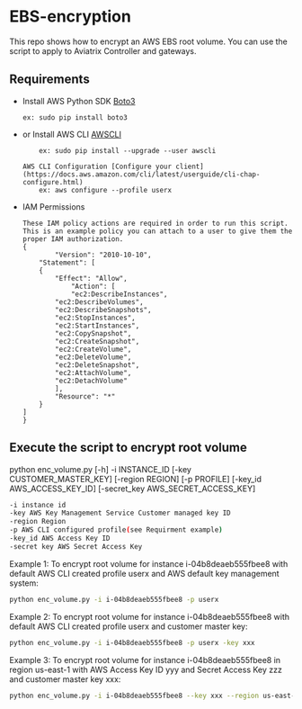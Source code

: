 EBS-encryption
==============

This repo shows how to encrypt an AWS EBS root volume. You can use the script to apply to Aviatrix Controller and gateways. 

Requirements
------------
-	Install AWS Python SDK [Boto3](https://github.com/boto/boto3#quick-start)

		ex: sudo pip install boto3
	
	
-	or Install AWS CLI [AWSCLI](https://docs.aws.amazon.com/cli/latest/userguide/cli-chap-install.html)

        	ex: sudo pip install --upgrade --user awscli
	
        AWS CLI Configuration [Configure your client](https://docs.aws.amazon.com/cli/latest/userguide/cli-chap-configure.html)
        	ex: aws configure --profile userx

-	IAM Permissions

        These IAM policy actions are required in order to run this script. This is an example policy you can attach to a user to give them the proper IAM authorization.
	    {
                "Version": "2010-10-10",
	        "Statement": [
		    {
		        "Effect": "Allow",
	                "Action": [
		            "ec2:DescribeInstances",
			    "ec2:DescribeVolumes",
			    "ec2:DescribeSnapshots",
			    "ec2:StopInstances",
			    "ec2:StartInstances",
			    "ec2:CopySnapshot",
			    "ec2:CreateSnapshot",
			    "ec2:CreateVolume",
			    "ec2:DeleteVolume",
			    "ec2:DeleteSnapshot",
			    "ec2:AttachVolume",
			    "ec2:DetachVolume"
		        ],
		        "Resource": "*"
		    }
		]
	    } 


Execute the script to encrypt root volume
-----------------------------------------
python enc_volume.py [-h] -i INSTANCE_ID [-key CUSTOMER_MASTER_KEY]
                     [-region REGION] [-p PROFILE] [-key_id AWS_ACCESS_KEY_ID]
                     [-secret_key AWS_SECRET_ACCESS_KEY]
```sh		     
-i instance id
-key AWS Key Management Service Customer managed key ID
-region Region
-p AWS CLI configured profile(see Requirment example)
-key_id AWS Access Key ID
-secret key AWS Secret Access Key
```

Example 1:
To encrypt root volume for instance i-04b8deaeb555fbee8 with default AWS CLI created profile userx and AWS default key management system:
```sh
python enc_volume.py -i i-04b8deaeb555fbee8 -p userx
```

Example 2:
To encrypt root volume for instance i-04b8deaeb555fbee8 with default AWS CLI created profile userx and customer master key:

```sh
python enc_volume.py -i i-04b8deaeb555fbee8 -p userx -key xxx
```

Example 3:
To encrypt root volume for instance i-04b8deaeb555fbee8 in region us-east-1 with AWS Access Key ID yyy and Secret Access Key zzz and customer master key xxx:

```sh
python enc_volume.py -i i-04b8deaeb555fbee8 --key xxx --region us-east-1 --aws_access_key_id yyy --aws_secret_access_key zzz
```
